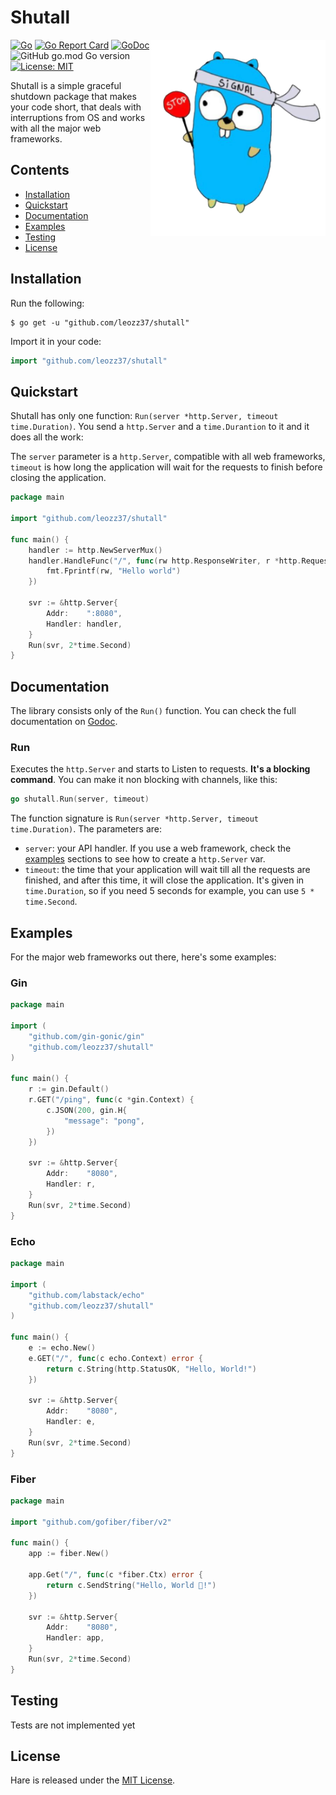 # Shutall

<img align="right" width="280px" src="./resources/mascot.png">

[![Go](https://github.com/leozz37/shutall/actions/workflows/go.yaml/badge.svg)](https://github.com/leozz37/shutall/actions/workflows/go.yaml)
[![Go Report Card](https://goreportcard.com/badge/github.com/leozz37/shutall)](https://goreportcard.com/report/github.com/leozz37/shutall)
[![GoDoc](https://pkg.go.dev/badge/github.com/leozz37/shutall?status.svg)](https://pkg.go.dev/github.com/leozz37/shutall?tab=doc)
![GitHub go.mod Go version](https://img.shields.io/github/go-mod/go-version/leozz37/shutall)
[![License: MIT](https://img.shields.io/badge/License-MIT-yellow.svg)](https://opensource.org/licenses/MIT)

Shutall is a simple graceful shutdown package that makes your code short, that deals with interruptions from OS and works with all the major web frameworks.

## Contents

- [Installation](#installation)
- [Quickstart](#quickstart)
- [Documentation](#documentation)
- [Examples](#examples)
- [Testing](#testing)
- [License](#license)

## Installation

Run the following:

```shell
$ go get -u "github.com/leozz37/shutall"
```

Import it in your code:

```go
import "github.com/leozz37/shutall"
```

## Quickstart

Shutall has only one function: `Run(server *http.Server, timeout time.Duration)`. You send a `http.Server` and a `time.Durantion` to it and it does all the work:

The `server` parameter is a `http.Server`, compatible with all web frameworks, `timeout` is how long the application will wait for the requests to finish before closing the application.

```Go
package main

import "github.com/leozz37/shutall"

func main() {
    handler := http.NewServerMux()
	handler.HandleFunc("/", func(rw http.ResponseWriter, r *http.Request) {
		fmt.Fprintf(rw, "Hello world")
	})

    svr := &http.Server{
		Addr:    ":8080",
		Handler: handler,
	}
	Run(svr, 2*time.Second)
}
```

## Documentation

The library consists only of the `Run()` function. You can check the full documentation on [Godoc](https://pkg.go.dev/github.com/leozz37/shutall#section-documentation).

### Run

Executes the `http.Server` and starts to Listen to requests. **It's a blocking command**. You can make it non blocking with channels, like this:

```go
go shutall.Run(server, timeout)
```

The function signature is `Run(server *http.Server, timeout time.Duration)`. The parameters are:

- `server`: your API handler. If you use a web framework, check the [examples](#examples) sections to see how to create a `http.Server` var.
- `timeout`: the time that your application will wait till all the requests are finished, and after this time, it will close the application. It's given in `time.Duration`, so if you need 5 seconds for example, you can use `5 * time.Second`.

## Examples

For the major web frameworks out there, here's some examples:

### Gin

```go
package main

import (
    "github.com/gin-gonic/gin"
    "github.com/leozz37/shutall"
)

func main() {
	r := gin.Default()
	r.GET("/ping", func(c *gin.Context) {
		c.JSON(200, gin.H{
			"message": "pong",
		})
	})

	svr := &http.Server{
		Addr:    "8080",
		Handler: r,
	}
	Run(svr, 2*time.Second)
}
```

### Echo

```go
package main

import (
    "github.com/labstack/echo"
    "github.com/leozz37/shutall"
)

func main() {
	e := echo.New()
	e.GET("/", func(c echo.Context) error {
		return c.String(http.StatusOK, "Hello, World!")
	})

	svr := &http.Server{
		Addr:    "8080",
		Handler: e,
	}
	Run(svr, 2*time.Second)
}

```

### Fiber


```go
package main

import "github.com/gofiber/fiber/v2"

func main() {
    app := fiber.New()

    app.Get("/", func(c *fiber.Ctx) error {
        return c.SendString("Hello, World 👋!")
    })

    svr := &http.Server{
		Addr:    "8080",
		Handler: app,
	}
	Run(svr, 2*time.Second)
}
```

## Testing

Tests are not implemented yet

## License

Hare is released under the [MIT License](./LICENSE).
